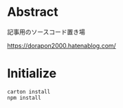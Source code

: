 # Abstract

記事用のソースコード置き場

https://dorapon2000.hatenablog.com/

# Initialize

```
carton install
npm install
```
